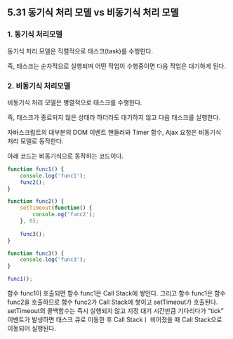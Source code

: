 ## 5.31 동기식 처리 모델 vs 비동기식 처리 모델



### 1. 동기식 처리모델 

동기식 처리 모델은 직렬적으로 태스크(task)를 수행한다. 

즉, 태스크는 순차적으로 실행되며 어떤 작업이 수행중이면 다음 작업은 대기하게 된다.

### 2. 비동기식 처리모델

비동기식 처리 모델은 병렬적으로 태스크를 수행한다.

즉, 태스크가 종료되지 않은 상태라 하더라도 대기하지 않고 다음 태스크를 실행한다.

자바스크립트의 대부분의 DOM 이벤트 핸들러와 Timer 함수, Ajax 요청은 비동기식 처리 모델로 동작한다.



아래 코드는 비동기식으로 동작하는 코드이다.

```javascript
function func1() {
	console.log('func1');
	func2();
}

function func2() {
	setTimeout(function() {
		console.og('func2');
	}, 0);
	
	func3();
}

function func3() {
	console.log('func3');
}

func1();
```

함수 func1이 호출되면 함수 func1은 Call Stack에 쌓인다. 그리고 함수 func1은 함수 func2을 호출하므로 함수 func2가 Call Stack에 쌓이고 setTimeout가 호출된다. setTimeout의 콜백함수는 즉시 실행되지 않고 지정 대기 시간만큼 기다리다가 “tick” 이벤트가 발생하면 태스크 큐로 이동한 후 Call Stackㅣ 비어졌을 때 Call Stack으로 이동되어 실행된다.



